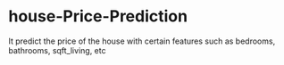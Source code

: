 # house-Price-Prediction
It predict the price of the house with certain features such as bedrooms, bathrooms, sqft_living, etc
